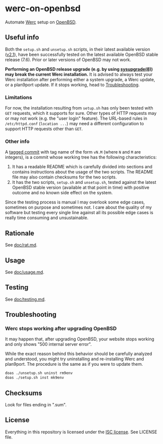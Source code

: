 werc-on-openbsd
===============

Automate [Werc](http://werc.cat-v.org/) setup on [OpenBSD](https://www.openbsd.org/).

## Useful info

Both the `setup.sh` and `unsetup.sh` scripts, in their latest available version ([v2.1](https://github.com/EdoardoLaGreca/werc-on-openbsd/releases/tag/v2.1)), have been successfully tested on the latest available OpenBSD stable release (7.6). Prior or later versions of OpenBSD may not work.

**Performing an OpenBSD release upgrade (e.g. by using [sysupgrade(8)](https://man.openbsd.org/sysupgrade.8)) may break the current Werc installation.** It is advised to always test your Werc installation after performing either a system upgrade, a Werc update, or a plan9port update. If it stops working, head to [Troubleshooting](#troubleshooting).

### Limitations

For now, the installation resulting from `setup.sh` has only been tested with `GET` requests, which it supports for sure. Other types of HTTP requests may or may not work (e.g. the "user login" feature). The URL-based rules in `/etc/httpd.conf` (`location ...`) may need a different configuration to support HTTP requests other than `GET`.

### Other info

A [tagged commit](https://git-scm.com/book/en/v2/Git-Basics-Tagging) with tag name of the form `vN.M` (where `N` and `M` are integers), is a commit whose working tree has the following characteristics:

1. It has a readable README which is carefully divided into sections and contains instructions about the usage of the two scripts. The README file may also contain checksums for the two scripts.
2. It has the two scripts, `setup.sh` and `unsetup.sh`, tested against the latest OpenBSD stable version (available at that point in time) with positive outcome and no known side effect on the system.

Since the testing process is manual I may overlook some edge cases, sometimes on purpose and sometimes not. I care about the quality of my software but testing every single line against all its possible edge cases is really time consuming and unsustainable.

## Rationale

See [doc/rat.md](doc/rat.md).

## Usage

See [doc/usage.md](doc/usage.md).

## Testing

See [doc/testing.md](doc/testing.md).

## Troubleshooting

### Werc stops working after upgrading OpenBSD

It may happen that, after upgrading OpenBSD, your website stops working and only shows "500 internal server error".

While the exact reason behind this behavior should be carefully analyzed and understood, you might try uninstalling and re-installing Werc and plan9port. The procedure is the same as if you were to update them.

```sh
doas ./unsetup.sh uninst rm9env
doas ./setup.sh inst mk9env
```

## Checksums

Look for files ending in ".sum".

## License

Everything in this repository is licensed under the [ISC license](https://en.wikipedia.org/wiki/ISC_license). See LICENSE file.


